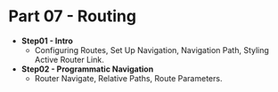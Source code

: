 # Part 07 - Routing

- **Step01 - Intro**
  - Configuring Routes, Set Up Navigation, Navigation Path, Styling Active Router Link.
- **Step02 - Programmatic Navigation**
  - Router Navigate, Relative Paths, Route Parameters.